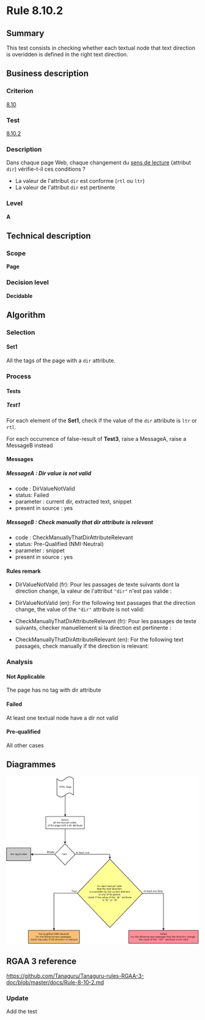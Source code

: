 # Rule 8.10.2

## Summary

This test consists in checking whether each textual node that text direction is overidden is defined in the right text direction.

## Business description

### Criterion

[8.10](http://references.modernisation.gouv.fr/rgaa/criteres.html#crit-8-10)

### Test

[8.10.2](http://references.modernisation.gouv.fr/rgaa/criteres.html#test-8-10-2)

### Description

Dans chaque page Web, chaque changement du <a href="http://references.modernisation.gouv.fr/rgaa/glossaire.html#sens-de-lecture">sens de lecture</a> (attribut `dir`) vérifie-t-il ces conditions ? 
 
 *  La valeur de l'attribut `dir` est conforme (`rtl` ou `ltr`) 
 *  La valeur de l'attribut `dir` est pertinente 

### Level

**A**

## Technical description

### Scope

**Page**

### Decision level

**Decidable**

## Algorithm

### Selection

#### Set1

All the tags of the page with a `dir` attribute.

### Process

#### Tests

##### Test1

For each element of the **Set1**, check if the value of the `dir` attribute is `ltr` or `rtl`.

For each occurrence of false-result of **Test3**, raise a MessageA, raise a MessageB instead

#### Messages

##### MessageA : Dir value is not valid

-   code : DirValueNotValid
-   status: Failed
-   parameter : current dir, extracted text, snippet
-   present in source : yes

##### MessageB : Check manually that dir attribute is relevant

-   code : CheckManuallyThatDirAttributeRelevant
-   status: Pre-Qualified (NMI-Neutral)
-   parameter : snippet
-   present in source : yes

#### Rules remark

 * DirValueNotValid (fr): Pour les passages de texte suivants dont la direction change, la valeur de l'attribut `"dir"` n'est pas valide :
 * DirValueNotValid (en): For the following text passages that the direction change, the value of the `"dir"` attribute is not valid:

 * CheckManuallyThatDirAttributeRelevant (fr): Pour les passages de texte suivants, checker manuellement si la direction est pertinente :
 * CheckManuallyThatDirAttributeRelevant (en): For the following text passages, check manually if the direction is relevant:

### Analysis

#### Not Applicable

The page has no tag with dir attribute

#### Failed

At least one textual node have a dir not valid

#### Pre-qualified

All other cases

## Diagrammes

![](https://raw.githubusercontent.com/Tanaguru/RGAA3-2016/master/docs/Diagrammes/Test8-10-2.png?token=AI6sAz_lihDvdS6W-NtN_O7rIBgrBXmVks5ZHFlvwA%3D%3D)

## RGAA 3 reference

https://github.com/Tanaguru/Tanaguru-rules-RGAA-3-doc/blob/master/docs/Rule-8-10-2.md

### Update

Add the test

